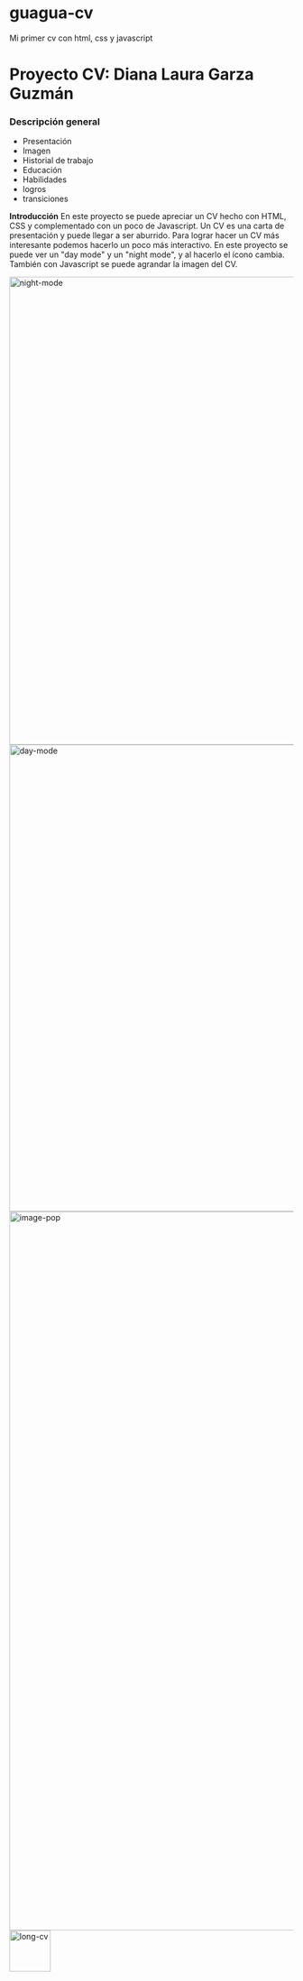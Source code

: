 # guagua-cv
Mi primer cv con html, css y javascript

# Proyecto CV: Diana Laura Garza Guzmán 

### Descripción general

* Presentación
* Imagen
* Historial de trabajo
* Educación
* Habilidades
* logros
* transiciones

 
**Introducción** 
En este proyecto se puede apreciar un CV hecho con HTML, CSS y complementado con un poco de Javascript. 
Un CV es una carta de presentación y puede llegar a ser aburrido. Para lograr hacer un CV más interesante podemos hacerlo un poco más interactivo. En este proyecto se puede ver un "day mode" y un "night mode", y al hacerlo el ícono cambia. También con Javascript se puede agrandar la imagen del CV. 

<img width="830" alt="night-mode" src="https://github.com/Guaguag11/guagua-cv/assets/122049900/411d800c-0113-47f7-8867-e2a5f4da3ab2">
<img width="828" alt="day-mode" src="https://github.com/Guaguag11/guagua-cv/assets/122049900/b740b278-5c04-41f0-9729-ecd9fabfe8b0">
<img width="1275" alt="image-pop" src="https://github.com/Guaguag11/guagua-cv/assets/122049900/36b3d6fd-5449-4b9a-9c7f-353fee56a676">
<img width="73" alt="long-cv" src="https://github.com/Guaguag11/guagua-cv/assets/122049900/4f16a412-1cb2-4970-a697-6412f9530701">